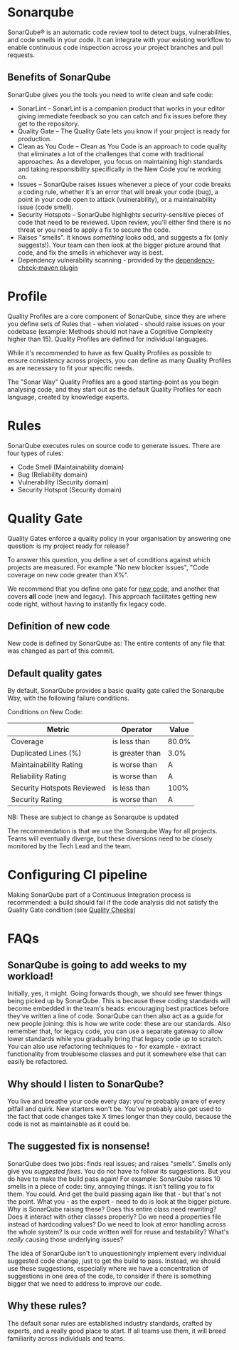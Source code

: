# Sonarqube
SonarQube® is an automatic code review tool to detect bugs, vulnerabilities, and code smells in your code. It can integrate with your existing workflow to enable continuous code inspection across your project branches and pull requests.

## Benefits of SonarQube
SonarQube gives you the tools you need to write clean and safe code:

- SonarLint – SonarLint is a companion product that works in your editor giving immediate feedback so you can catch and fix issues before they get to the repository.
- Quality Gate – The Quality Gate lets you know if your project is ready for production.
- Clean as You Code – Clean as You Code is an approach to code quality that eliminates a lot of the challenges that come with traditional approaches. As a developer, you focus on maintaining high standards and taking responsibility specifically in the New Code you're working on.
- Issues – SonarQube raises issues whenever a piece of your code breaks a coding rule, whether it's an error that will break your code (bug), a point in your code open to attack (vulnerability), or a maintainability issue (code smell).
- Security Hotspots – SonarQube highlights security-sensitive pieces of code that need to be reviewed. Upon review, you'll either find there is no threat or you need to apply a fix to secure the code.
- Raises "smells". It knows _something_ looks odd, and suggests a fix (only suggests!). Your team can then look at the bigger picture around that code, and fix the smells in whichever way is best.
- Dependency vulnerability scanning - provided by the [dependency-check-maven plugin](dependency-check-maven/README.md)

# Profile
Quality Profiles are a core component of SonarQube, since they are where you define sets of Rules that - when violated - should raise issues on your codebase (example: Methods should not have a Cognitive Complexity higher than 15). Quality Profiles are defined for individual languages.

While it's recommended to have as few Quality Profiles as possible to ensure consistency across projects, you can define as many Quality Profiles as are necessary to fit your specific needs.

The "Sonar Way" Quality Profiles are a good starting-point as you begin analysing code, and they start out as the default Quality Profiles for each language, created by knowledge experts.

# Rules
SonarQube executes rules on source code to generate issues. There are four types of rules:

- Code Smell (Maintainability domain)
- Bug (Reliability domain)
- Vulnerability (Security domain)
- Security Hotspot (Security domain)

# Quality Gate
Quality Gates enforce a quality policy in your organisation by answering one question: is my project ready for release?

To answer this question, you define a set of conditions against which projects are measured. For example "No new blocker issues", "Code coverage on new code greater than X%".

We recommend that you define one gate for [new code](#definition-of-new-code), and another that covers **all** code (new and legacy).
This approach facilitates getting new code right, without having to instantly fix legacy code.

## Definition of new code
New code is defined by SonarQube as:
The entire contents of any file that was changed as part of this commit.

## Default quality gates
By default, SonarQube provides a basic quality gate called the Sonarqube Way, with the following failure conditions.

Conditions on New Code:

| Metric | Operator | Value |
| ------ | -------- | ----- |
| Coverage | is less than | 80.0% |
|Duplicated Lines (%)|is greater than|3.0%
|Maintainability Rating|is worse than|A
|Reliability Rating|is worse than|A
|Security Hotspots Reviewed|is less than|100%
|Security Rating|is worse than|A

NB: These are subject to change as Sonarqube is updated

The recommendation is that we use the Sonarqube Way for all projects. Teams will eventually diverge, but these diversions need to be closely monitored by the Tech Lead and the team.

# Configuring CI pipeline
Making SonarQube part of a Continuous Integration process is recommended: a build should fail if the code analysis did not satisfy the Quality Gate condition (see [Quality Checks](../quality-checks.md))

# FAQs

## SonarQube is going to add weeks to my workload!
Initially, yes, it might. Going forwards though, we should see fewer things being picked up by SonarQube. This is because these coding standards will become embedded in the team's heads: encouraging best practices before they've written a line of code.
SonarQube can then also act as a guide for new people joining: this is how we write code: these are our standards.
Also remember that, for legacy code, you can use a separate gateway to allow lower standards while you gradually bring that legacy code up to scratch. You can also use refactoring techniques to - for example - extract functionality from troublesome classes and put it somewhere else that can easily be refactored.

## Why should I listen to SonarQube?
You live and breathe your code every day: you're probably aware of every pitfall and quirk.
New starters won't be. 
You've probably also got used to the fact that code changes take X times longer than they could, because the code is not as maintainable as it could be.

## The suggested fix is nonsense!
SonarQube does two jobs: finds real issues; and raises "smells".
Smells only give you _suggested fixes_. You do not have to follow its suggestions. But you do have to make the build pass again!
For example: SonarQube raises 10 smells in a piece of code: tiny, annoying things. It isn't telling you to fix them. You could. And get the build passing again like that - but that's not the point.
What you - as the expert - need to do is look at the bigger picture. Why is SonarQube raising these? Does this entire class need rewriting? Does it interact with other classes properly? Do we need a properties file instead of hardcoding values? Do we need to look at error handling across the whole system? Is our code written well for reuse and testability?
What's _really_ causing those underlying issues?

The idea of SonarQube isn't to unquestioningly implement every individual suggested code change, just to get the build to pass. Instead, we should use these suggestions, especially where we have a concentration of suggestions in one area of the code, to consider if there is something bigger that we need to address to improve our code.

## Why these rules?
The default sonar rules are established industry standards, crafted by experts, and a really good place to start.
If all teams use them, it will breed familiarity across individuals and teams.
